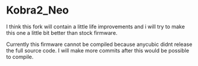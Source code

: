 # Kobra2_Neo

I think this fork will contain a little life improvements and i will try to make this one a little bit better than stock firmware.

Currently this firmware cannot be compiled because anycubic didnt release the full source code. I will make more commits after this would be possible to compile.
